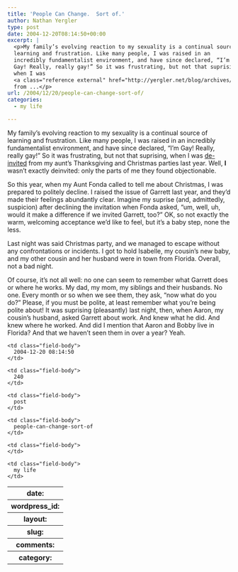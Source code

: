 ```yaml
---
title: 'People Can Change.  Sort of.'
author: Nathan Yergler
type: post
date: 2004-12-20T08:14:50+00:00
excerpt: |
  <p>My family’s evolving reaction to my sexuality is a continual source of
  learning and frustration. Like many people, I was raised in an
  incredibly fundamentalist environment, and have since declared, “I’m
  Gay! Really, really gay!” So it was frustrating, but not that suprising,
  when I was
  <a class="reference external" href="http://yergler.net/blog/archives/2003/11/26/ahh-the-holidays">de-invited</a>
  from ...</p>
url: /2004/12/20/people-can-change-sort-of/
categories:
  - my life

---
```

My family’s evolving reaction to my sexuality is a continual source of learning and frustration. Like many people, I was raised in an incredibly fundamentalist environment, and have since declared, “I’m Gay! Really, really gay!” So it was frustrating, but not that suprising, when I was [de-invited][1]  from my aunt’s Thanksgiving and Christmas parties last year. Well, **I** wasn’t exactly deinvited: only the parts of me they found objectionable.

So this year, when my Aunt Fonda called to tell me about Christmas, I was prepared to politely decline. I raised the issue of Garrett last year, and they’d made their feelings abundantly clear. Imagine my suprise (and, admittedly, suspicion) after declining the invitation when Fonda asked, “um, well, uh, would it make a difference if we invited Garrett, too?” <span class="caps">OK</span>, so not exactly the warm, welcoming acceptance we’d like to feel, but it’s a baby step, none the less.

Last night was said Christmas party, and we managed to escape without any confrontations or incidents. I got to hold Isabelle, my cousin’s new baby, and my other cousin and her husband were in town from Florida. Overall, not a bad night.

Of course, it’s not all well: no one can seem to remember what Garrett does or where he works. My dad, my mom, my siblings and their husbands. No one. Every month or so when we see them, they ask, “now what do you do?” Please, if you must be polite, at least remember what you’re being polite about! It was suprising (pleasantly) last night, then, when Aaron, my cousin’s husband, asked Garrett about work. And knew what he did. And knew where he worked. And did I mention that Aaron and Bobby live in Florida? And that we haven’t seen them in over a year? Yeah.

<table class="docutils field-list" frame="void" rules="none">
  <col class="field-name" /> <col class="field-body" /> <tr class="field">
    <th class="field-name">
      date:
    </th>

    <td class="field-body">
      2004-12-20 08:14:50
    </td>
  </tr>

  <tr class="field">
    <th class="field-name">
      wordpress_id:
    </th>

    <td class="field-body">
      240
    </td>
  </tr>

  <tr class="field">
    <th class="field-name">
      layout:
    </th>

    <td class="field-body">
      post
    </td>
  </tr>

  <tr class="field">
    <th class="field-name">
      slug:
    </th>

    <td class="field-body">
      people-can-change-sort-of
    </td>
  </tr>

  <tr class="field">
    <th class="field-name">
      comments:
    </th>

    <td class="field-body">
    </td>
  </tr>

  <tr class="field">
    <th class="field-name">
      category:
    </th>

    <td class="field-body">
      my life
    </td>
  </tr>
</table>

 [1]: http://yergler.net/blog/archives/2003/11/26/ahh-the-holidays